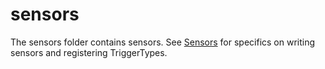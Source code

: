 # sensors

The sensors folder contains sensors. See [Sensors](http://docs.stackstorm.com/sensors.html) for specifics on writing
sensors and registering TriggerTypes.
